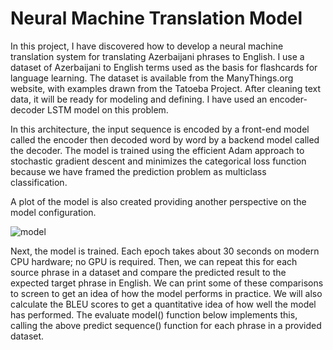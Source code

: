 # Neural Machine Translation Model
 In this project, I have discovered how to develop a neural machine translation system for translating Azerbaijani phrases to English. I use a dataset of Azerbaijani to English terms used as the basis for flashcards for language learning. The dataset is available from the ManyThings.org website, with examples drawn from the Tatoeba Project. After cleaning text data, it will be ready for modeling and defining. I have used an encoder-decoder LSTM model on this problem. 
 
In this architecture, the input sequence is encoded by a front-end model called the encoder then decoded word by word by a backend model called the decoder. The model is trained using the efficient Adam approach to stochastic gradient descent and minimizes the categorical loss function because we have framed the prediction problem as multiclass classification. 

A plot of the model is also created providing another perspective on the model configuration.

![model](https://user-images.githubusercontent.com/31247506/87252532-90a5df80-c47c-11ea-9138-6568134b43c6.png)


Next, the model is trained. Each epoch takes about 30 seconds on modern CPU hardware; no GPU is required. Then, we can repeat this for each source phrase in a dataset and compare the predicted result to the expected target phrase in English. We can print some of these comparisons to screen to get an idea of how the model performs in practice. We will also calculate the BLEU scores to get a quantitative idea of how well the model has performed. The evaluate model() function below implements this, calling the above predict sequence() function for each phrase in a provided dataset.
